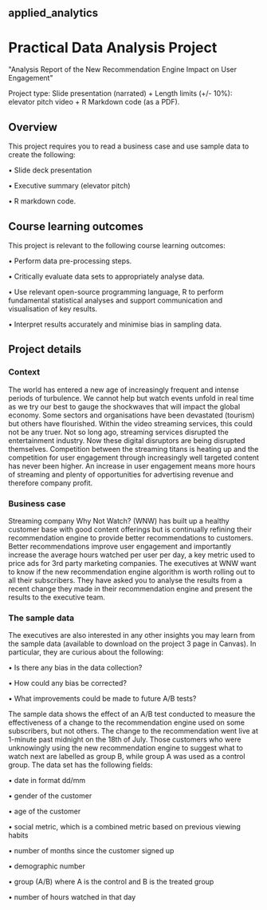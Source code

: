 ## applied_analytics

# Practical Data Analysis Project

"Analysis Report of the New Recommendation Engine Impact on User Engagement"

Project type: Slide presentation (narrated) + Length limits (+/- 10%): elevator pitch video + R Markdown code (as a PDF).


## Overview

This project requires you to read a business case and use sample data to create the following:

• Slide deck presentation

• Executive summary (elevator pitch)

• R markdown code.


## Course learning outcomes


This project is relevant to the following course learning outcomes:


• Perform data pre-processing steps.

• Critically evaluate data sets to appropriately analyse data.

• Use relevant open-source programming language, R to perform fundamental statistical analyses and support communication and visualisation of key results.

• Interpret results accurately and minimise bias in sampling data.



## Project details


### Context


The world has entered a new age of increasingly frequent and intense periods of turbulence. We cannot help but watch events unfold in real time as we try our best to gauge the shockwaves that will impact the global economy. Some sectors and organisations have been devastated (tourism) but others have flourished. Within the video streaming services, this could not be any truer.
Not so long ago, streaming services disrupted the entertainment industry. Now these digital disruptors are being disrupted themselves. Competition between the streaming titans is heating up and the competition for user engagement through increasingly well targeted content has never been higher. An increase in user engagement means more hours of streaming and plenty of opportunities for advertising revenue and therefore company profit.


### Business case


Streaming company Why Not Watch? (WNW) has built up a healthy customer base with good content offerings but is continually refining their recommendation engine to provide better recommendations to customers. Better recommendations improve user engagement and importantly increase the average hours watched per user per day, a key metric used to price ads for 3rd party marketing companies.
The executives at WNW want to know if the new recommendation engine algorithm is worth rolling out to all their subscribers. They have asked you to analyse the results from a recent change they made in their recommendation engine and present the results to the executive team.


### The sample data


The executives are also interested in any other insights you may learn from the sample data (available to download on the project 3 page in Canvas). In particular, they are curious about the following:


• Is there any bias in the data collection?

• How could any bias be corrected?

• What improvements could be made to future A/B tests?



The sample data shows the effect of an A/B test conducted to measure the effectiveness of a change to the recommendation engine used on some subscribers, but not others. The change to the recommendation went live at 1-minute past midnight on the 18th of July.
Those customers who were unknowingly using the new recommendation engine to suggest what to watch next are labelled as group B, while group A was used as a control group.
The data set has the following fields:

• date in format dd/mm

• gender of the customer

• age of the customer

• social metric, which is a combined metric based on previous viewing habits

• number of months since the customer signed up

• demographic number

• group (A/B) where A is the control and B is the treated group

• number of hours watched in that day

